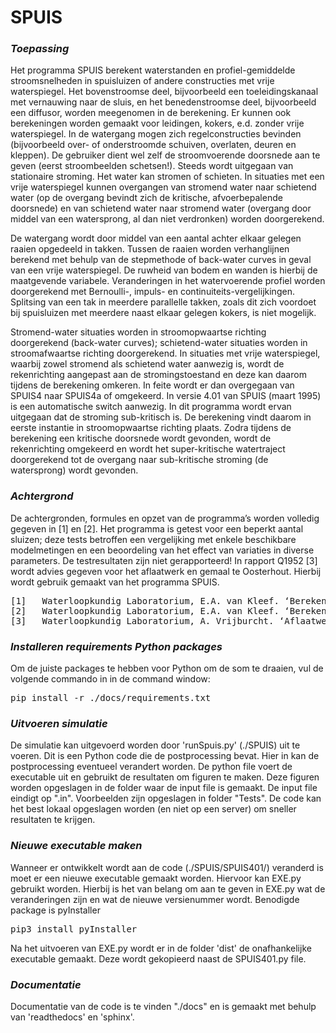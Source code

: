 SPUIS 
=======================================
### *Toepassing* <br/>
Het programma SPUIS berekent waterstanden en profiel-gemiddelde stroomsnelheden in spuisluizen of andere constructies met vrije waterspiegel. Het bovenstroomse deel, bijvoorbeeld een toeleidingskanaal met vernauwing naar de sluis, en het benedenstroomse deel, bijvoorbeeld een diffusor, worden meegenomen in de berekening. Er kunnen ook berekeningen worden gemaakt voor leidingen, kokers, e.d. zonder vrije waterspiegel. In de watergang mogen zich regelconstructies bevinden (bijvoorbeeld over- of onderstroomde schuiven, overlaten, deuren en kleppen). De gebruiker dient wel zelf de stroomvoerende doorsnede aan te geven (eerst stroombeelden schetsen!). Steeds wordt uitgegaan van stationaire stroming. Het water kan stromen of schieten. In situaties met een vrije waterspiegel kunnen overgangen van stromend water naar schietend water (op de overgang bevindt zich de kritische, afvoerbepalende doorsnede) en van schietend water naar stromend water (overgang door middel van een watersprong, al dan niet verdronken) worden doorgerekend. 

De watergang wordt door middel van een aantal achter elkaar gelegen raaien opgedeeld in takken. Tussen de raaien worden verhanglijnen berekend met behulp van de stepmethode of back-water curves in geval van een vrije waterspiegel. De ruwheid van bodem en wanden is hierbij de maatgevende variabele. Veranderingen in het watervoerende profiel worden doorgerekend met Bernoulli-, impuls- en continuiteits-vergelijkingen. Splitsing van een tak in meerdere parallelle takken, zoals dit zich voordoet bij spuisluizen met meerdere naast elkaar gelegen kokers, is niet mogelijk.

Stromend-water situaties worden in stroomopwaartse richting doorgerekend (back-water curves); schietend-water situaties worden in stroomafwaartse richting doorgerekend. In situaties met vrije waterspiegel, waarbij zowel stromend als schietend water aanwezig is, wordt de rekenrichting aangepast aan de stromingstoestand en deze kan daarom tijdens de berekening omkeren. In feite wordt er dan overgegaan van SPUIS4 naar SPUIS4a of omgekeerd. In versie 4.01 van SPUIS (maart 1995) is een automatische switch aanwezig. In dit programma wordt ervan uitgegaan dat de stroming sub-kritisch is. De berekening vindt daarom in eerste instantie in stroomopwaartse richting plaats. Zodra tijdens de berekening een kritische doorsnede wordt gevonden, wordt de rekenrichting omgekeerd en wordt het super-kritische watertraject doorgerekend tot de overgang naar sub-kritische stroming (de watersprong) wordt gevonden.

### *Achtergrond* <br/>
De achtergronden, formules en opzet van de programma’s worden volledig gegeven in [1] en [2]. Het programma is getest voor een beperkt aantal sluizen; deze tests betroffen een vergelijking met enkele beschikbare modelmetingen en een beoordeling van het effect van variaties in diverse parameters. De testresultaten zijn niet gerapporteerd! In rapport Q1952 [3] wordt advies gegeven voor het aflaatwerk en gemaal te Oosterhout. Hierbij wordt gebruik gemaakt van het programma SPUIS. 

<pre>
[1]   Waterloopkundig Laboratorium, E.A. van Kleef. ‘Berekening van de afvoer van spuisluizen met behulp van een rekenmodel.’ Rapport R2125/Q331, november 1986.
[2]   Waterloopkundig Laboratorium, E.A. van Kleef. ‘Berekening van de afvoer van spuisluizen bij schietend water situaties.’ Rapport Q331-II, juli 1989.
[3]   Waterloopkundig Laboratorium, A. Vrijburcht. ‘Aflaatwerk en gemaal te Oosterhout.’ Rapport Q1952, maart 1995
</pre>

### *Installeren requirements Python packages* <br/>
Om de juiste packages te hebben voor Python om de som te draaien, vul de volgende commando in in de command window:
<pre>
pip install -r ./docs/requirements.txt
</pre>

### *Uitvoeren simulatie* <br/>
De simulatie kan uitgevoerd worden door 'runSpuis.py' (./SPUIS) uit te voeren. Dit is een Python code die de postprocessing bevat. Hier in kan de postprocessing eventueel verandert worden. De python file voert de executable uit en gebruikt de resultaten om figuren te maken. Deze figuren worden opgeslagen in de folder waar de input file is gemaakt. De input file eindigt op ".in". Voorbeelden zijn opgeslagen in folder "Tests". De code kan het best lokaal opgeslagen worden (en niet op een server) om sneller resultaten te krijgen.

### *Nieuwe executable maken* <br/>
Wanneer er ontwikkelt wordt aan de code (./SPUIS/SPUIS401/) veranderd is moet er een nieuwe executable gemaakt worden.
Hiervoor kan EXE.py gebruikt worden. Hierbij is het van belang om aan te geven in EXE.py wat de veranderingen zijn en wat de nieuwe versienummer wordt. Benodigde package is pyInstaller

<pre>
pip3 install pyInstaller
</pre>

Na het uitvoeren van EXE.py wordt er in de folder 'dist' de onafhankelijke executable gemaakt. Deze wordt gekopieerd naast de SPUIS401.py file.

### *Documentatie* <br/>
Documentatie van de code is te vinden "./docs" en is gemaakt met behulp van 'readthedocs' en 'sphinx'.